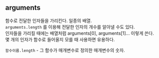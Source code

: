 ## arguments
함수로 전달한 인자들을 가리킨다. 일종의 배열.  
`arguments.length` 를 이용해 전달한 인자의 개수를 알아낼 수도 있다.  
인자들을 가리킬 때에는 배열처럼 arguments[0], arguments[1]... 이렇게 쓴다.  
몇 개의 인자가 함수로 들어올지 모를 때 사용하면 유용하다.  


`함수이름.length` - 그 함수가 매개변수로 정의한 매개변수의 숫자.  
